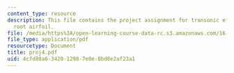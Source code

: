 ```yaml
---
content_type: resource
description: This file contains the project assignment for transonic effects on BWB
  root airfoil.
file: /media/https%3A/open-learning-course-data-rc.s3.amazonaws.com/16-100-aerodynamics-fall-2005/4cfd80a6342012987e0e8bd8e2af23a1_proj4.pdf
file_type: application/pdf
resourcetype: Document
title: proj4.pdf
uid: 4cfd80a6-3420-1298-7e0e-8bd8e2af23a1
---
```

